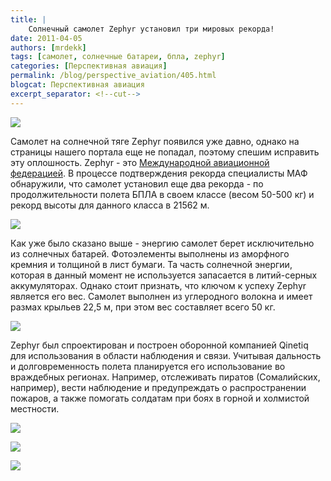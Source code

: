 ```yaml
---
title: |
    Солнечный самолет Zephyr установил три мировых рекорда!
date: 2011-04-05
authors: [mrdekk]
tags: [самолет, солнечные батареи, бпла, zephyr]
categories: [Перспективная авиация]
permalink: /blog/perspective_aviation/405.html
blogcat: Перспективная авиация
excerpt_separator: <!--cut-->
---
```



![](http://itw66.ru/uploads/images/00/00/01/2011/04/05/da9e8d.jpg)


Самолет на солнечной тяге Zephyr появился уже давно, однако на страницы нашего портала еще не попадал, поэтому спешим исправить эту оплошность. Zephyr - это [Международной авиационной федерацией](http://ru.wikipedia.org/wiki/%D0%9C%D0%B5%D0%B6%D0%B4%D1%83%D0%BD%D0%B0%D1%80%D0%BE%D0%B4%D0%BD%D0%B0%D1%8F_%D0%B0%D0%B2%D0%B8%D0%B0%D1%86%D0%B8%D0%BE%D0%BD%D0%BD%D0%B0%D1%8F_%D1%84%D0%B5%D0%B4%D0%B5%D1%80%D0%B0%D1%86%D0%B8%D1%8F). В процессе подтверждения рекорда специалисты МАФ обнаружили, что самолет установил еще два рекорда - по продолжительности полета БПЛА в своем классе (весом 50-500 кг) и рекорд высоты для данного класса в 21562 м.


<!--cut-->



![](http://itw66.ru/uploads/images/00/00/01/2011/04/05/832ca8.jpg)


Как уже было сказано выше - энергию самолет берет исключительно из солнечных батарей. Фотоэлементы выполнены из аморфного кремния и толщиной в лист бумаги. Та часть солнечной энергии, которая в данный момент не используется запасается в литий-серных аккумуляторах. Однако стоит признать, что ключом к успеху Zephyr является его вес. Самолет выполнен из углеродного волокна и имеет размах крыльев 22,5 м, при этом вес составляет всего 50 кг.


![](http://itw66.ru/uploads/images/00/00/01/2011/04/05/d17c17.jpg)


Zephyr был спроектирован и построен оборонной компанией Qinetiq для использования в области наблюдения и связи. Учитывая дальность и долговременность полета планируется его использование во враждебных регионах. Например, отслеживать пиратов (Сомалийских, например), вести наблюдение и предупреждать о распространении пожаров, а также помогать солдатам при боях в горной и холмистой местности. 


![](http://itw66.ru/uploads/images/00/00/01/2011/04/05/29280b.jpg)


![](http://itw66.ru/uploads/images/00/00/01/2011/04/05/811b6d.jpg)


![](http://itw66.ru/uploads/images/00/00/01/2011/04/05/e2f864.jpg)

